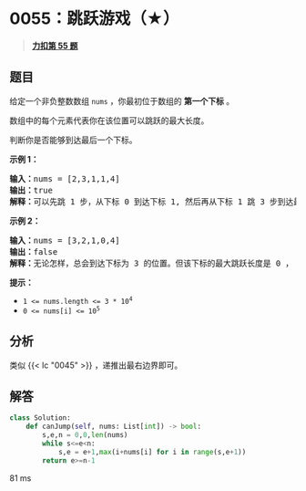 # 0055：跳跃游戏（★）


> <u>**[力扣第 55 题](https://leetcode.cn/problems/jump-game/)**</u>

## 题目

<p>给定一个非负整数数组 <code>nums</code> ，你最初位于数组的 <strong>第一个下标</strong> 。</p>

<p>数组中的每个元素代表你在该位置可以跳跃的最大长度。</p>

<p>判断你是否能够到达最后一个下标。</p>



<p><strong>示例 1：</strong></p>

<pre>
<strong>输入：</strong>nums = [2,3,1,1,4]
<strong>输出：</strong>true
<strong>解释：</strong>可以先跳 1 步，从下标 0 到达下标 1, 然后再从下标 1 跳 3 步到达最后一个下标。
</pre>

<p><strong>示例 2：</strong></p>

<pre>
<strong>输入：</strong>nums = [3,2,1,0,4]
<strong>输出：</strong>false
<strong>解释：</strong>无论怎样，总会到达下标为 3 的位置。但该下标的最大跳跃长度是 0 ， 所以永远不可能到达最后一个下标。
</pre>



<p><strong>提示：</strong></p>

<ul>
<li><code>1 <= nums.length <= 3 * 10<sup>4</sup></code></li>
<li><code>0 <= nums[i] <= 10<sup>5</sup></code></li>
</ul>


## 分析

类似 {{< lc "0045" >}} ，递推出最右边界即可。

## 解答

```python
class Solution:
    def canJump(self, nums: List[int]) -> bool:
        s,e,n = 0,0,len(nums)
        while s<=e<n:
            s,e = e+1,max(i+nums[i] for i in range(s,e+1))
        return e>=n-1
```
81 ms
